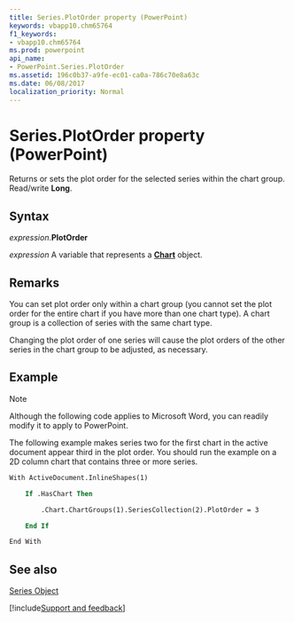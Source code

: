 ```yaml
---
title: Series.PlotOrder property (PowerPoint)
keywords: vbapp10.chm65764
f1_keywords:
- vbapp10.chm65764
ms.prod: powerpoint
api_name:
- PowerPoint.Series.PlotOrder
ms.assetid: 196c0b37-a9fe-ec01-ca0a-786c70e8a63c
ms.date: 06/08/2017
localization_priority: Normal
---
```



# Series.PlotOrder property (PowerPoint)

Returns or sets the plot order for the selected series within the chart group. Read/write  **Long**.


## Syntax

_expression_.**PlotOrder**

_expression_ A variable that represents a **[Chart](PowerPoint.Chart.md)** object.


## Remarks

You can set plot order only within a chart group (you cannot set the plot order for the entire chart if you have more than one chart type). A chart group is a collection of series with the same chart type.

Changing the plot order of one series will cause the plot orders of the other series in the chart group to be adjusted, as necessary.


## Example




> [!NOTE] 
> Although the following code applies to Microsoft Word, you can readily modify it to apply to PowerPoint.

The following example makes series two for the first chart in the active document appear third in the plot order. You should run the example on a 2D column chart that contains three or more series.




```vb
With ActiveDocument.InlineShapes(1)

    If .HasChart Then

        .Chart.ChartGroups(1).SeriesCollection(2).PlotOrder = 3

    End If

End With
```


## See also


[Series Object](PowerPoint.Series.md)

[!include[Support and feedback](~/includes/feedback-boilerplate.md)]
